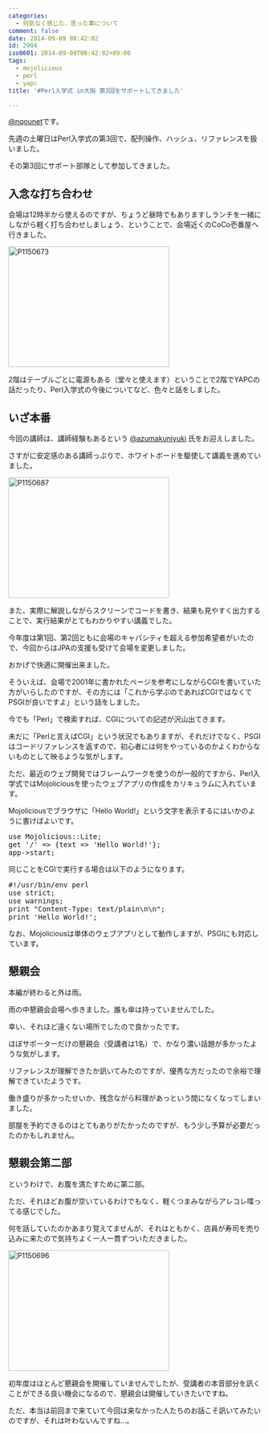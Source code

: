 ```yaml
---
categories:
  - 何気なく感じた、思った事について
comment: false
date: 2014-09-09 08:42:02
id: 2904
iso8601: 2014-09-09T08:42:02+09:00
tags:
  - mojolicious
  - perl
  - yapc
title: '#Perl入学式 in大阪 第3回をサポートしてきました'

---
```


<p><a href="https://twitter.com/nqounet">@nqounet</a>です。</p>

<p>先週の土曜日はPerl入学式の第3回で、配列操作、ハッシュ、リファレンスを扱いました。</p>

<p>その第3回にサポート部隊として参加してきました。</p>



<h2>入念な打ち合わせ</h2>

<p>会場は12時半から使えるのですが、ちょうど昼時でもありますしランチを一緒にしながら軽く打ち合わせしましょう、ということで、会場近くのCoCo壱番屋へ行きました。</p>

<p><a href="https://www.flickr.com/photos/77796441@N02/14993025947" title="P1150673 by nqounetatymail, on Flickr"><img src="https://farm4.staticflickr.com/3900/14993025947_1750b23a9d_n.jpg" width="320" height="240" alt="P1150673"></a></p>

<p>2階はテーブルごとに電源もある（堂々と使えます）ということで2階でYAPCの話だったり、Perl入学式の今後についてなど、色々と話をしました。</p>

<h2>いざ本番</h2>

<p>今回の講師は、講師経験もあるという <a href="https://twitter.com/azumakuniyuki">@azumakuniyuki</a> 氏をお迎えしました。</p>

<p>さすがに安定感のある講師っぷりで、ホワイトボードを駆使して講義を進めていました。</p>

<p><a href="https://www.flickr.com/photos/77796441@N02/15164668561" title="P1150687 by nqounetatymail, on Flickr"><img src="https://farm4.staticflickr.com/3841/15164668561_a08a86b46f_n.jpg" width="320" height="240" alt="P1150687"></a></p>

<p>また、実際に解説しながらスクリーンでコードを書き、結果も見やすく出力することで、実行結果がとてもわかりやすい講義でした。</p>

<p>今年度は第1回、第2回ともに会場のキャパシティを超える参加希望者がいたので、今回からはJPAの支援も受けて会場を変更しました。</p>

<p>おかげで快適に開催出来ました。</p>

<p>そういえば、会場で2001年に書かれたページを参考にしながらCGIを書いていた方がいらしたのですが、その方には「これから学ぶのであればCGIではなくてPSGIが良いですよ」という話をしました。</p>

<p>今でも「Perl」で検索すれば、CGIについての記述が沢山出てきます。</p>

<p>未だに「Perlと言えばCGI」という状況でもありますが、それだけでなく、PSGIはコードリファレンスを返すので、初心者には何をやっているのかよくわからないものとして映るような気がします。</p>

<p>ただ、最近のウェブ開発ではフレームワークを使うのが一般的ですから、Perl入学式ではMojoliciousを使ったウェブアプリの作成をカリキュラムに入れています。</p>

<p>Mojoliciousでブラウザに「Hello World!」という文字を表示するにはいかのように書けばよいです。</p>

<pre class="lang:perl">
use Mojolicious::Lite;
get '/' => {text => 'Hello World!'};
app->start;
</pre>

<p>同じことをCGIで実行する場合は以下のようになります。</p>

<pre class="lang:perl">
#!/usr/bin/env perl
use strict;
use warnings;
print "Content-Type: text/plain\n\n";
print 'Hello World!';
</pre>

<p>なお、Mojoliciousは単体のウェブアプリとして動作しますが、PSGIにも対応しています。</p>

<h2>懇親会</h2>

<p>本編が終わると外は雨。</p>

<p>雨の中懇親会会場へ歩きました。誰も傘は持っていませんでした。</p>

<p>幸い、それほど遠くない場所でしたので良かったです。</p>

<p>ほぼサポーターだけの懇親会（受講者は1名）で、かなり濃い話題が多かったような気がします。</p>

<p>リファレンスが理解できたか訊いてみたのですが、優秀な方だったので余裕で理解できていたようです。</p>

<p>働き盛りが多かったせいか、残念ながら料理があっという間になくなってしまいました。</p>

<p>部屋を予約できるのはとてもありがたかったのですが、もう少し予算が必要だったのかもしれません。</p>

<h2>懇親会第二部</h2>

<p>というわけで、お腹を満たすために第二部。</p>

<p>ただ、それほどお腹が空いているわけでもなく、軽くつまみながらアレコレ喋ってる感じでした。</p>

<p>何を話していたのかあまり覚えてませんが、それはともかく、店員が寿司を売り込みに来たので気持ちよく一人一貫ずついただきました。</p>

<p><a href="https://www.flickr.com/photos/77796441@N02/15167269982" title="P1150696 by nqounetatymail, on Flickr"><img src="https://farm6.staticflickr.com/5554/15167269982_a488aed202_n.jpg" width="320" height="240" alt="P1150696"></a></p>

<p>初年度はほとんど懇親会を開催していませんでしたが、受講者の本音部分を訊くことができる良い機会になるので、懇親会は開催していきたいですね。</p>

<p>ただ、本当は前回まで来ていて今回は来なかった人たちのお話こそ訊いてみたいのですが、それは叶わないんですね…。</p>
    	
